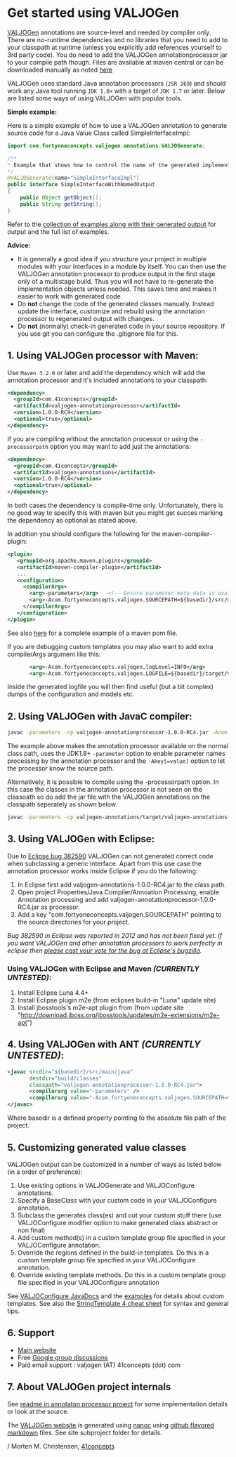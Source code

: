 <a name="jumbotron-start"/>

# Get started using VALJOGen

<abbr title="Value Java Object Generator">VALJOGen</abbr> annotations are source-level and needed by compiler only. There are no-runtime dependencies and no libraries that you need to add to your classpath at runtime (unless you explicitly add references yourself to 3rd party code). You do need to add the VALJOGen annotationprocessor jar to your compile path though. Files are available at maven central or can be downloaded manually as noted [here](DOWNLOADS.md)

VALJOGen uses standard Java annotation processors (`JSR 269`) and should work any Java tool running `JDK 1.8+` with a target of `JDK 1.7` or later. Below are listed some ways of using VALJOGen with popular tools.

**Simple example:**

Here is a simple example of how to use a VALJOGen annotation to generate source code for a Java Value Class called SimpleInterfaceImpl:

```java
import com.fortyoneconcepts.valjogen.annotations.VALJOGenerate;

/**
* Example that shows how to control the name of the generated implementation class.
*/
@VALJOGenerate(name="SimpleInterfaceImpl")
public interface SimpleInterfaceWithNamedOutput
{
    public Object getObject();
    public String getString();
}
```

Refer to the [collection of examples along with their generated output](http://valjogen.41concepts.com/examples.html) for output and the full list of examples.

**Advice:**

- It is generally a good idea if you structure your project in multiple modules with your interfaces in a module by itself. You can then use the VALJOGen annotation processor to produce output in the first stage only of a multistage build. Thus you will not have to re-generate the implementation objects unless needed. This saves time and makes it easier to work with generated code.
- Do **not** change the code of the generated classes manually. Instead update the interface, customize and rebuild using the annotation processor to regenerated output with changes.
- Do **not** (normally) check-in generated code in your source repository. If you use git you can configure the .gitignore file for this.

<a name="jumbotron-end"/>

## 1. Using VALJOGen processor with Maven:

Use `Maven 3.2.0` or later and add the dependency which will add the annotation processor and it's included annotations to your classpath:

```Xml
<dependency>
  <groupId>com.41concepts</groupId>
  <artifactId>valjogen-annotationprocessor</artifactId>
  <version>1.0.0-RC4</version>
  <optional>true</optional>
</dependency>
```

If you are compiling without the annotation processor or using the <code>-processorpath</code> option you may want to add just the annotations:

```Xml
<dependency>
  <groupId>com.41concepts</groupId>
  <artifactId>valjogen-annotations</artifactId>
  <version>1.0.0-RC4</version>
  <optional>true</optional>
</dependency>
```

In both cases the dependency is compile-time only. Unfortunately, there is no good way to specify this with maven but you might get succes marking the dependency as optional as stated above.

In addition you should configure the following for the maven-compiler-plugin:

```Xml
<plugin>
   <groupId>org.apache.maven.plugins</groupId>
   <artifactId>maven-compiler-plugin</artifactId>
   ...
   <configuration>
     <compilerArgs>
       <arg>-parameters</arg>   <!-- Ensure parameter meta data is available for best code generation -->
       <arg>-Acom.fortyoneconcepts.valjogen.SOURCEPATH=${basedir}/src/main/java</arg> <!-- Specify where to locate sources -->
     </compilerArgs>
   </configuration>
</plugin>
```

See also [here](https://github.com/41concepts/VALJOGen/blob/master/valjogen-examples/standalone.xml) for a complete example of a maven pom file.

If you are debugging custom templates you may also want to add extra compilerArgs argument like this:

```Xml
       <arg>-Acom.fortyoneconcepts.valjogen.logLevel=INFO</arg>
       <arg>-Acom.fortyoneconcepts.valjogen.LOGFILE=${basedir}/target/valjogen.log</arg>
```

Inside the generated logfile you will then find useful (but a bit complex) dumps of the configuration and models etc.

## 2. Using VALJOGen with JavaC compiler:

```Bash
javac -parameters -cp valjogen-annotationprocessor-1.0.0-RC4.jar -Acom.fortyoneconcepts.valjogen.SOURCEPATH=SourceDirForYourCode -s DestinationDirForGeneratedSources -d DestinationDirForOutputClasses SourceDirForYourCodeUsingTheAnnotationProcessor.java
```

The example above makes the annotation processor available on the normal class path, uses the JDK1.8+ <code>-parameter</code> option to enable parameter names processing by the annotation processor and the <code>-Akey[=value]</code> option to let the processor know the source path.

Alternatively, it is possible to compile using the -processorpath option. In this case the classes in the annotation processor is not seen on the classoath so do add the jar file with the VALJOGen annotations on the classpath seperately as shown below.

```Bash
javac -parameters -cp valjogen-annotations/target/valjogen-annotations-1.0.0-RC4.jar -processorpath ../valjogen-processor/target/valjogen-annotationprocessor-1.0.0-RC4.jar -Acom.fortyoneconcepts.valjogen.SOURCEPATH=SourceDirForYourCode -s DestinationDirForGeneratedSources -d DestinationDirForOutputClasses SourceDirForYourCodeUsingTheAnnotationProcessor.java
```

## 3. Using VALJOGen with Eclipse:

Due to [Eclipse bug 382590][eclipsebug] VALJOGen can not generated correct code when subclassing a generic interface. Apart from this use case the annotation processor works inside Eclipse if you do the following:

1. In Eclipse first add valjogen-annotations-1.0.0-RC4.jar to the class path.
2. Open project Properties/Java Compiler/Annoation Processing, enable Annotation processing and add valjogen-annotationprocessor-1.0.0-RC4.jar as processor.
3. Add a key "com.fortyoneconcepts.valjogen.SOURCEPATH" pointing to the source directories for your project.

*Bug 382590 in Eclipse was reported in 2012 and has not been fixed yet. If you want VALJOGen and other annotation processors to work perfectly in eclipse then [please cast your vote for the bug at Eclipse's bugzilla][eclipsebug].*

[eclipsebug]: https://bugs.eclipse.org/bugs/show_bug.cgi?id=382590  "Eclipse bug 382590"

### Using VALJOGen with Eclipse and Maven *(CURRENTLY UNTESTED)*:

1. Install Eclipse Luna 4.4+
2. Install Eclipse plugin m2e (from eclipses build-in "Luna" update site)
3. Install jbosstools's m2e-apt plugin from (from update site "http://download.jboss.org/jbosstools/updates/m2e-extensions/m2e-apt")

## 4. Using VALJOGen with ANT *(CURRENTLY UNTESTED)*:

```Xml
<javac srcdir="${basedir}/src/main/java"
       destdir="build/classes"
       classpath="valjogen-annotationprocessor-1.0.0-RC4.jar">
       <compilerarg value="-parameters" />
       <compilerarg value="-Acom.fortyoneconcepts.valjogen.SOURCEPATH=${basedir}/src/main/java"/>
</javac>
```

Where basedir is a defined property pointing to the absolute file path of the project.

## 5. Customizing generated value classes

VALJOGen output can be customized in a number of ways as listed below (in a order of preference):

1. Use existing options in VALJOGenerate and VALJOConfigure annotations.
2. Specify a BaseClass with your custom code in your VALJOConfigure annotation.
3. Subclass the generates class(es) and out your custom stuff there (use VALJOConfigure modifier option to make generated class abstract or non final)
4. Add custom method(s) in a custom template group file specified in your VALJOConfigure annotation.
5. Override the regions defined in the build-in templates. Do this in a custom template group file specified in your VALJOConfigure annotation.
6. Override existing template methods. Do this in a custom template group file specified in your VALJOConfigure annotation

See [VALJOConfigure JavaDocs](apidocs/com/fortyoneconcepts/valjogen/annotations/VALJOConfigure.html#customJavaTemplateFileName) and the [examples](http://valjogen.41concepts.com/examples.html) for details about custom templates. See also the [StringTemplate 4 cheat sheet](https://theantlrguy.atlassian.net/wiki/display/ST4/StringTemplate+cheat+sheet) for syntax and general tips.

## 6. Support
- [Main website](http://valjogen.41concepts.com)
- Free [Google group discussions](http://groups.google.com/group/valjogen)
- Paid email support : valjogen (AT) 41concepts (dot) com

## 7. About VALJOGen project internals

See [readme in annotaton processor project](valjogen-processor/README.md) for some implementation details or look at the source.

The [VALJOGen website](http://valjogen.41concepts.com) is generated using [nanoc](http://nanoc.ws/) using [github flavored markdown](https://help.github.com/articles/github-flavored-markdown/) files. See site subproject folder for details.

/ Morten M. Christensen, [41concepts](http://www.41concepts.com)